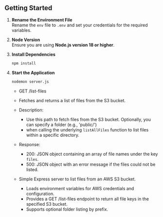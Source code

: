 ## Getting Started

1. **Rename the Environment File**  
    Rename the `env` file to `.env` and set your credentials for the required variables.

2. **Node Version**  
    Ensure you are using **Node.js version 18 or higher**.

3. **Install Dependencies**  
    ```bash
    npm install
    ```

4. **Start the Application**  
    ```bash
    nodemon server.js
    ```

     * GET /list-files

     * Fetches and returns a list of files from the S3 bucket.

     * Description:
       * Use this path to fetch files from the S3 bucket. Optionally, you can specify a folder (e.g., 'public/')
       * when calling the underlying `listAllFiles` function to list files within a specific directory.

     * Response:
       *  200: JSON object containing an array of file names under the key `files`.
       *  500: JSON object with an error message if the files could not be listed.

     * Simple Express server to list files from an AWS S3 bucket.
       *  Loads environment variables for AWS credentials and configuration.
       *  Provides a GET /list-files endpoint to return all file keys in the specified S3 bucket.
       *  Supports optional folder listing by prefix.